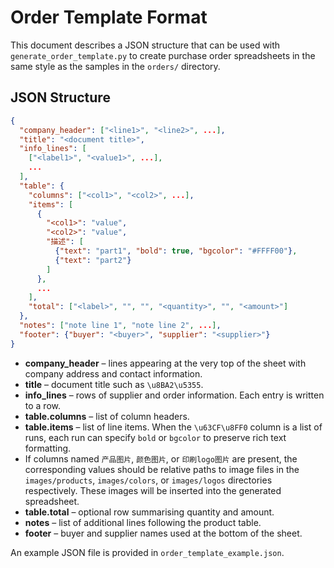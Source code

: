 # Order Template Format

This document describes a JSON structure that can be used with
`generate_order_template.py` to create purchase order spreadsheets in
the same style as the samples in the `orders/` directory.

## JSON Structure

```json
{
  "company_header": ["<line1>", "<line2>", ...],
  "title": "<document title>",
  "info_lines": [
    ["<label1>", "<value1>", ...],
    ...
  ],
  "table": {
    "columns": ["<col1>", "<col2>", ...],
    "items": [
      {
        "<col1>": "value",
        "<col2>": "value",
        "描述": [
          {"text": "part1", "bold": true, "bgcolor": "#FFFF00"},
          {"text": "part2"}
        ]
      },
      ...
    ],
    "total": ["<label>", "", "", "<quantity>", "", "<amount>"]
  },
  "notes": ["note line 1", "note line 2", ...],
  "footer": {"buyer": "<buyer>", "supplier": "<supplier>"}
}
```

- **company_header** – lines appearing at the very top of the sheet with
  company address and contact information.
- **title** – document title such as `\u8BA2\u5355`.
- **info_lines** – rows of supplier and order information. Each entry is
  written to a row.
- **table.columns** – list of column headers.
- **table.items** – list of line items. When the `\u63CF\u8FF0` column is a
  list of runs, each run can specify `bold` or `bgcolor` to preserve rich
  text formatting.
- If columns named `产品图片`, `颜色图片`, or `印刷logo图片` are present, the
  corresponding values should be relative paths to image files in the
  `images/products`, `images/colors`, or `images/logos` directories
  respectively. These images will be inserted into the generated
  spreadsheet.
- **table.total** – optional row summarising quantity and amount.
- **notes** – list of additional lines following the product table.
- **footer** – buyer and supplier names used at the bottom of the sheet.

An example JSON file is provided in `order_template_example.json`.
